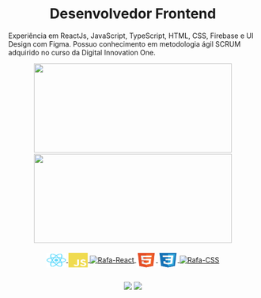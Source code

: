 <div align="center">
  <h1>Desenvolvedor Frontend</h1>
</div>

<p>Experiência em ReactJs, JavaScript, TypeScript, HTML, CSS, Firebase e UI Design com Figma. Possuo conhecimento em metodologia ágil SCRUM adquirido no curso da Digital Innovation One.</p>


<div align="center">
  <a href="https://github.com/MthAbreu">
  <img height="180em" width="400px" src="https://github-readme-stats.vercel.app/api?username=MatheusAbreuTech&show_icons=true&theme=vue-dark&include_all_commits=true&count_private=true"/>
  <img height="180em" width="400px" src="https://github-readme-stats.vercel.app/api/top-langs/?username=MatheusAbreuTech&layout=compact&langs_count=7&hide=java, csharp&theme=vue-dark"/>
</div>
<div style="display: inline_block" align="center"><br>
  <img align="center" alt="Rafa-React" height="30" width="40" src="https://raw.githubusercontent.com/devicons/devicon/master/icons/react/react-original.svg">
  <img align="center" alt="Rafa-Js" height="30" width="40" src="https://raw.githubusercontent.com/devicons/devicon/master/icons/javascript/javascript-plain.svg">
  <img align="center" alt="Rafa-React" height="30" width="40" src="https://cdn.jsdelivr.net/gh/devicons/devicon/icons/typescript/typescript-original.svg" />       
  <img align="center" alt="Rafa-HTML" height="30" width="40" src="https://raw.githubusercontent.com/devicons/devicon/master/icons/html5/html5-original.svg">
  <img align="center" alt="Rafa-CSS" height="30" width="40" src="https://raw.githubusercontent.com/devicons/devicon/master/icons/css3/css3-original.svg">
  <img align="center" alt="Rafa-CSS" height="30" width="40" src="https://cdn.jsdelivr.net/gh/devicons/devicon/icons/firebase/firebase-plain-wordmark.svg" />
</div> 
  
  ##
  
<div align="center">
  <a href = "mailto:matheusabreutech@gmail.com"><img src="https://img.shields.io/badge/-Gmail-%23333?style=for-the-badge&logo=gmail&logoColor=white" target="_blank"></a>
  <a href="https://www.linkedin.com/in/MatheusAbreuTech/" target="_blank"><img src="https://img.shields.io/badge/-LinkedIn-%230077B5?style=for-the-badge&logo=linkedin&logoColor=white" target="_blank"></a>     
</div>


